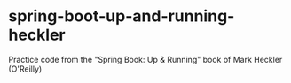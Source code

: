# spring-boot-up-and-running-heckler
Practice code from the "Spring Book: Up &amp; Running" book of Mark Heckler (O'Reilly)
